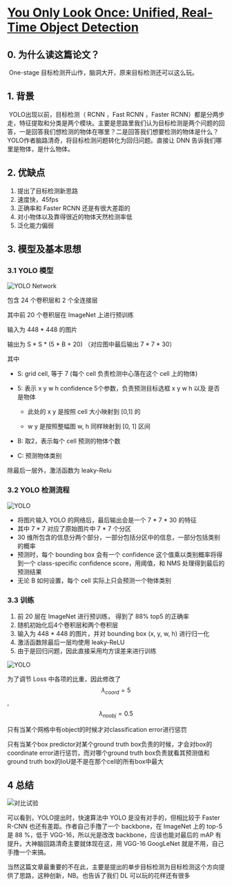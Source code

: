 # [You Only Look Once: Unified, Real-Time Object Detection](https://arxiv.org/abs/1506.02640)

## 0. 为什么读这篇论文？
​	One-stage 目标检测开山作，脑洞大开，原来目标检测还可以这么玩。

## 1. 背景
​	YOLO出现以前，目标检测（ RCNN ，Fast RCNN ，Faster RCNN）都是分两步走，特征提取和分类是两个模块。主要是思路里我们认为目标检测是两个问题的回答，一是回答我们想检测的物体在哪里？二是回答我们想要检测的物体是什么？YOLO作者脑路清奇，将目标检测问题转化为回归问题。直接让 DNN 告诉我们哪里是物体，是什么物体。

## 2. 优缺点
1. 提出了目标检测新思路
2. 速度快，45fps
3. 正确率和 Faster RCNN 还是有很大差距的
4. 对小物体以及靠得很近的物体天然检测率低
5. 泛化能力偏弱

## 3. 模型及基本思想
### 3.1 YOLO 模型

![YOLO Network](https://github.com/guruL/Read-Deep-Learning-Paper-In-Chinese/blob/master/%E7%9B%AE%E6%A0%87%E6%A3%80%E6%B5%8B/images/YOLO%20Network.png)

包含 24 个卷积层和 2 个全连接层

其中前 20 个卷积层在 ImageNet 上进行预训练



输入为 448 * 448 的图片

输出为 S * S * (5 * B + 20) （对应图中最后输出 7 * 7 * 30）

其中

- S: grid cell, 等于 7 (每个 cell 负责检测中心落在这个 cell 上的物体)

- 5: 表示 x y w h confidence 5个参数，负责预测目标选框 x y w h 以及 是否是物体

  - 此处的 x y 是按照 cell 大小映射到 [0,1] 的

  - w y 是按照整幅图 w, h 同样映射到 [0, 1] 区间 

- B: 取2，表示每个 cell 预测的物体个数

- C: 预测物体类别



除最后一层外，激活函数为 leaky-Relu

### 3.2 YOLO 检测流程

![YOLO](https://github.com/guruL/Read-Deep-Learning-Paper-In-Chinese/blob/master/%E7%9B%AE%E6%A0%87%E6%A3%80%E6%B5%8B/images/YOLO%20Detect.png)

- 将图片输入 YOLO 的网络后，最后输出会是一个 7 * 7 * 30 的特征
- 其中 7 * 7 对应了原始图片中 7 * 7 个分区
- 30 维所包含的信息分两个部分，一部分包括分区中的信息，一部分包括类别的概率
- 预测时，每个 bounding box 会有一个 confidence 这个值乘以类别概率将得到一个 class-specific confidence score，用阈值，和 NMS 处理得到最后的预测结果
- 无论 B 如何设置，每个 cell 实际上只会预测一个物体类别

### 3.3 训练

1. 前 20 层在 ImageNet 进行预训练， 得到了 88% top5 的正确率
2. 随机初始化后4个卷积层和两个卷积层
3. 输入为 448 * 448 的图片，并对 bounding box (x, y, w, h) 进行归一化
4. 激活函数除最后一层均使用 leaky-ReLU
5. 由于是回归问题，因此直接采用均方误差来进行训练

![YOLO](https://github.com/guruL/Read-Deep-Learning-Paper-In-Chinese/blob/master/%E7%9B%AE%E6%A0%87%E6%A3%80%E6%B5%8B/images/YOLO%20Loss.png)



为了调节 Loss 中各项的比重，因此修改了 $$ λ_{coord} = 5 $$ ,  $$ λ_{noobj} =0.5 $$

只有当某个网格中有object的时候才对classification error进行惩罚

只有当某个box predictor对某个ground truth box负责的时候，才会对box的coordinate error进行惩罚，而对哪个ground truth box负责就看其预测值和ground truth box的IoU是不是在那个cell的所有box中最大



## 4 总结

![对比试验](https://github.com/guruL/Read-Deep-Learning-Paper-In-Chinese/blob/master/%E7%9B%AE%E6%A0%87%E6%A3%80%E6%B5%8B/images/YOLO%20compare.png)

可以看到，YOLO提出时，快速算法中 YOLO 是没有对手的，但相比较于 Faster R-CNN 也还有差距。作者自己手撸了一个 backbone，在 ImageNet 上的 top-5 是 88 %，低于 VGG-16，所以光是改改 backbone，应该也能对最后的 mAP 有提升。大神脑回路清奇主要就体现在这，用 VGG-16 GoogLeNet 就是不用，自己手撸一个来搞。

当然这篇文章最重要的不在此，主要是提出的单步目标检测为目标检测这个方向提供了思路，这种创新，NB。也告诉了我们 DL 可以玩的花样还有很多
